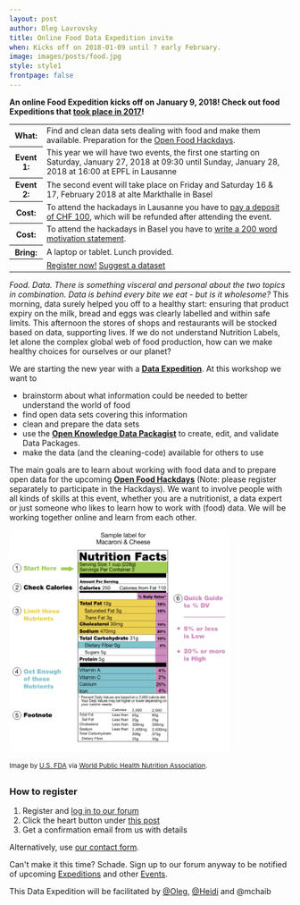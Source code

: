 ```yaml
---
layout: post
author: Oleg Lavrovsky
title: Online Food Data Expedition invite
when: Kicks off on 2018-01-09 until ? early February.
image: images/posts/food.jpg
style: style1
frontpage: false
---
```


**An online Food Expedition kicks off on January 9, 2018! Check out food Expeditions that [took place in 2017](https://schoolofdata-ch.github.io/2017/01/14/Food-Data-Expedition.html)!**

<table>
<tr><th>What:</th><td>Find and clean data sets dealing with food and make them available. Preparation for the <a href="https://food.opendata.ch/#hackdays">Open Food Hackdays</a>.</td></tr>
<tr><th>Event 1:</th><td>This year we will have two events, the first one starting on Saturday, January 27, 2018 at 09:30 until Sunday, January 28, 2018 at 16:00 at EPFL in Lausanne</td></tr>
<tr><th>Event 2:</th><td>The second event will take place on Friday and Saturday 16 & 17, February 2018 at alte Markthalle in Basel</td></tr>
<tr><th>Cost:</th><td>To attend the hackadays in Lausanne you have to <a href="https://www.appliedmldays.org/tickets/payment">pay a deposit of CHF 100</a>,
which will be refunded after attending the event.</td></tr>
<tr><th>Cost:</th><td>To attend the hackadays in Basel you have to <a href="https://docs.google.com/forms/d/e/1FAIpQLScLiUqZ9uBFx_MSIiobVk1g-hZ6jF5oTL8TmrQTDmu9UHGyWg/viewform"> write a 200 word motivation statement</a>.</td></tr>
<tr><th>Bring:</th><td>A laptop or tablet. Lunch provided.</td></tr>
<tr><th></th><td><a href="#register" class="button special">Register now!</a>&nbsp;<a href="https://goo.gl/forms/J5nHDCBvu3VGmonE3" class="button special">Suggest a dataset</a></td></tr>
</table>

*Food. Data. There is something visceral and personal about the two topics in combination. Data is behind every bite we eat - but is it wholesome?* This morning, data surely helped you off to a healthy start: ensuring that product expiry on the milk, bread and eggs was clearly labelled and within safe limits. This afternoon the stores of shops and restaurants will be stocked based on data, supporting lives. If we do not understand Nutrition Labels, let alone the complex global web of food production, how can we make healthy choices for ourselves or our planet?

We are starting the new year with a **[Data Expedition](http://schoolofdata.org/data-expeditions/)**.
At this workshop we want to

- brainstorm about what information could be needed to better understand the world of food
- find open data sets covering this information
- clean and prepare the data sets
- use the **[Open Knowledge Data Packagist](http://datapackagist.openknowledge.io/)** to create, edit, and validate Data Packages.
- make the data (and the cleaning-code) available for others to use

The main goals are to learn about working with food data and to prepare open
data for the upcoming **[Open Food Hackdays](http://food.opendata.ch)** (Note:
please register separately to participate in the Hackdays). We want to involve
people with all kinds of skills at this event, whether you are a nutritionist,
a data expert or just someone who likes to learn how to work with (food) data.
We will be working together online and learn from each other.

<img src="/images/posts/food2.png" width="394" height="398">

<sup>Image by [U.S. FDA](http://www.fda.gov/Food/IngredientsPackagingLabeling/LabelingNutrition/ucm274593.htm) via [World Public Health Nutrition Association](http://www.wphna.org/htdocs/2011_mar_wn4_labelling_fictions.htm).</sup>

<a name="register"></a>

### How to register

1. Register and [log in to our forum](https://forum.schoolofdata.ch/login)
2. Click the heart button under [this post](https://forum.schoolofdata.ch/t/14-1-food-data-expedition/175)
3. Get a confirmation email from us with details

Alternatively, use [our contact form](http://schoolofdata.ch#contact).

Can't make it this time? Schade. Sign up to our forum anyway to be notified of upcoming [Expeditions](https://forum.schoolofdata.ch/c/expeditions) and other [Events](https://forum.schoolofdata.ch/c/events).

This Data Expedition will be facilitated by [@Oleg](https://forum.schoolofdata.ch/users/oleg/), [@Heidi](https://forum.schoolofdata.ch/users/heidi/) and @mchaib 
